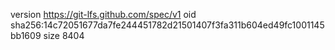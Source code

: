 version https://git-lfs.github.com/spec/v1
oid sha256:14c72051677da7fe244451782d21501407f3fa311b604ed49fc1001145bb1609
size 8404
